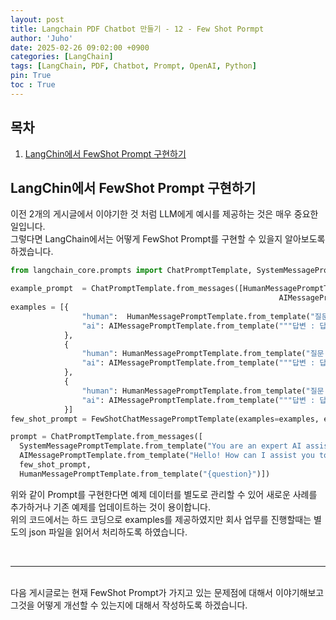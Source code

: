 ```yaml
---
layout: post
title: Langchain PDF Chatbot 만들기 - 12 - Few Shot Pormpt
author: 'Juho'
date: 2025-02-26 09:02:00 +0900
categories: [LangChain]
tags: [LangChain, PDF, Chatbot, Prompt, OpenAI, Python]
pin: True
toc : True
---
```


<style>
  th{
    font-weight: bold;
    text-align: center;
    background-color: white;
  }
  td{
    background-color: white;
  }

</style>

## 목차
1. [LangChin에서 FewShot Prompt 구현하기](#langchin에서-fewshot-prompt-구현하기)


## LangChin에서 FewShot Prompt 구현하기
이전 2개의 게시글에서 이야기한 것 처럼 LLM에게 예시를 제공하는 것은 매우 중요한 일입니다.<br/>
그렇다면 LangChain에서는 어떻게 FewShot Prompt를 구현할 수 있을지 알아보도록 하겠습니다.<br/>


```python
from langchain_core.prompts import ChatPromptTemplate, SystemMessagePromptTemplate, HumanMessagePromptTemplate, AIMessagePromptTemplate, FewShotChatMessagePromptTemplate

example_prompt  = ChatPromptTemplate.from_messages([HumanMessagePromptTemplate.from_template("""{human}"""),
                                                            AIMessagePromptTemplate.from_template("""**답변 :** {ai}""")])
examples = [{
                "human":  HumanMessagePromptTemplate.from_template("질문 1"),
                "ai": AIMessagePromptTemplate.from_template("""답변 : 답변 1""")
            },
            {
                "human": HumanMessagePromptTemplate.from_template("질문 2"),
                "ai": AIMessagePromptTemplate.from_template("""답변 : 답변 2""")
            },
            {
                "human": HumanMessagePromptTemplate.from_template("질문 3"),
                "ai": AIMessagePromptTemplate.from_template("""답변 : 답변 3""")
            }]
few_shot_prompt = FewShotChatMessagePromptTemplate(examples=examples, example_prompt=example_prompt)

prompt = ChatPromptTemplate.from_messages([
  SystemMessagePromptTemplate.from_template("You are an expert AI assistant that provides detailed and accurate answers."),
  AIMessagePromptTemplate.from_template("Hello! How can I assist you today?"),
  few_shot_prompt,
  HumanMessagePromptTemplate.from_template("{question}")])
```


위와 같이 Prompt를 구현한다면 예제 데이터를 별도로 관리할 수 있어 새로운 사례를 추가하거나 기존 예제를 업데이트하는 것이 용이합니다. <br/>
위의 코드에서는 하드 코딩으로 examples를 제공하였지만 회사 업무를 진행할때는 별도의 json 파일을 읽어서 처리하도록 하였습니다. <br/>



<br/>

--- 

<br/>
다음 게시글로는 현재 FewShot Prompt가 가지고 있는 문제점에 대해서 이야기해보고 <br/>
그것을 어떻게 개선할 수 있는지에 대해서 작성하도록 하겠습니다.<br/>
